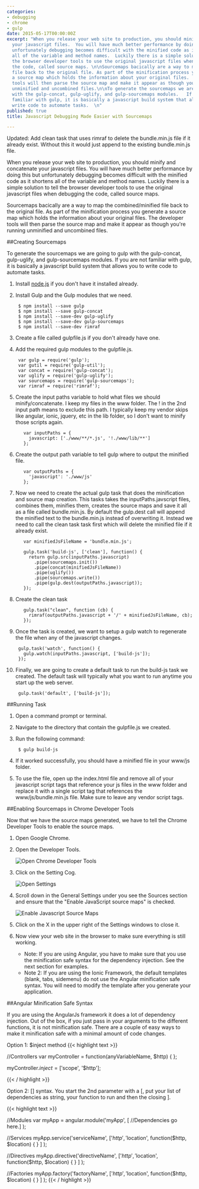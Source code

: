 ```yaml
---
categories:
- debugging
- chrome
- gulp
date: 2015-05-17T00:00:00Z
excerpt: "When you release your web site to production, you should minify and concatenate
  your javascript files.  You will have much better performance by doing this but
  unfortunately debugging becomes difficult with the minified code as it shortens
  all of the variable and method names.  Luckily there is a simple solution to tell
  the browser developer tools to use the original javascript files when debugging
  the code, called source maps. \n\nSourcemaps bacically are a way to map the combined/minified
  file back to the original file. As part of the minification process you generate
  a source map which holds the information about your original files.  The developer
  tools will then parse the source map and make it appear as though you're running
  unminified and uncombined files.\n\nTo generate the sourcemaps we are going to gulp
  with the gulp-concat, gulp-uglify, and gulp-sourcemaps modules.   If you are not
  familiar with gulp, it is basically a javascript build system that allows you to
  write code to automate tasks.  \n"
published: true
title: Javascript Debugging Made Easier with Sourcemaps

---
```


Updated: Add clean task that uses rimraf to delete the bundle.min.js file if it already exist.  Without this it would just append to the existing bundle.min.js file.

When you release your web site to production, you should minify and concatenate your javascript files.  You will have much better performance by doing this but unfortunately debugging becomes difficult with the minified code as it shortens all of the variable and method names.  Luckily there is a simple solution to tell the browser developer tools to use the original javascript files when debugging the code, called source maps.

Sourcemaps bacically are a way to map the combined/minified file back to the original file. As part of the minification process you generate a source map which holds the information about your original files.  The developer tools will then parse the source map and make it appear as though you're running unminified and uncombined files.

##Creating Sourcemaps

To generate the sourcemaps we are going to gulp with the gulp-concat, gulp-uglify, and gulp-sourcemaps modules.   If you are not familiar with gulp, it is basically a javascript build system that allows you to write code to automate tasks.

1. Install [node.js](http://nodejs.org) if you don't have it installed already.
1. Install Gulp and the Gulp modules that we need.

        $ npm install --save gulp
        $ npm install --save gulp-concat
        $ npm install --save-dev gulp-uglify
        $ npm install --save-dev gulp-sourcemaps
        $ npm install --save-dev rimraf

1. Create a file called gulpfile.js if you don't already have one.
1. Add the required gulp modules to the gulpfile.js.

        var gulp = require('gulp');
        var gutil = require('gulp-util');
        var concat = require('gulp-concat');
        var uglify = require('gulp-uglify');
        var sourcemaps = require('gulp-sourcemaps');
        var rimraf = require('rimraf');

1. Create the input paths variable to hold what files we should minify/concatenate.  I keep my files in the www folder.  The ! in the 2nd input path means to exclude this path.  I typically keep my vendor skips like angular, ionic, jquery, etc in the lib folder, so I don't want to minify those scripts again.

          var inputPaths = {
            javascript: ['./www/**/*.js', '!./www/lib/**']
          };

1. Create the output path variable to tell gulp where to output the minified file.

          var outputPaths = {
            'javascript': './www/js'
          };

1. Now we need to create the actual gulp task that does the minification and source map creation.  This tasks takes  the inputPaths.javscript files, combines them, minifies them, creates the source maps and save it all as a file called bundle.min.js.  By default the gulp.dest call will append the minified text to the bundle.min.js instead of overwriting it.  Instead we need to call the clean task task first which will delete the minified file if it already exist.

          var minifiedJsFileName = 'bundle.min.js';

          gulp.task('build-js', ['clean'], function() {
            return gulp.src(inputPaths.javascript)
              .pipe(sourcemaps.init())
              .pipe(concat(minifiedJsFileName))
              .pipe(uglify())
              .pipe(sourcemaps.write())
              .pipe(gulp.dest(outputPaths.javascript));
          });

1. Create the clean task

          gulp.task("clean", function (cb) {
            rimraf(outputPaths.javascript + '/' + minifiedJsFileName, cb);
          });

1. Once the task is created, we want to setup a gulp watch to regenerate the file when any of the javascript changes.

        gulp.task('watch', function() {
          gulp.watch(inputPaths.javascript, ['build-js']);
        });

1. Finally, we are going to create a default task to run the build-js task we created.  The default task will typically what you want to run anytime you start up the web server.

        gulp.task('default', ['build-js']);

##Running Task

1. Open a command prompt or terminal.
1. Navigate to the directory that contain the gulpfile.js we created.
1. Run the following command:

        $ gulp build-js

1. If it worked successfully, you should have a minified file in your www/js folder.
1. To use the file, open up the index.html file and remove all of your javascript script tags that reference your js files in the www folder and replace it with a single script tag that references the www/js/bundle.min.js file.  Make sure to leave any vendor script tags.

##Enabling Sourcemaps in Chrome Developer Tools

Now that we have the source maps generated, we have to tell the Chrome Developer Tools to enable the source maps.

1. Open Google Chrome.
1. Open the Developer Tools.

    ![Open Chrome Developer Tools](/images/posts/ChromeDevTools/ChromeDevTools-Open.png)

1.  Click on the Setting Cog.

    ![Open Settings](/images/posts/ChromeDevTools/ChromeDevTools-SettingsCog.png)

1. Scroll down in the General Settings under you see the Sources section and ensure that the "Enable JavaScript source maps" is checked.

    ![Enable Javascript Source Maps](/images/posts/ChromeDevTools/ChromeDevTools-JavascriptSourcemapsEnabled.png)

1. Click on the X in the upper right of the Settings windows to close it.
1. Now view your web site in the browser to make sure everything is still working.
    * Note: If you are using Angular, you have to make sure that you use the minification safe syntax for the dependency injection.  See the next section for examples.
    * Note 2: If you are using the Ionic Framework, the default templates (blank, tabs, sidemenu) do not use the Angular minification safe syntax.  You will need to modify the template after you generate your application.

##Angular Minification Safe Syntax

If you are using the AngularJs framework it does a lot of dependency injection.  Out of the box, if you just pass in your arguments to the different functions, it is not minification safe.  There are a couple of easy ways to make it minification safe with a minimal amount of code changes.

Option 1: $inject method
{{< highlight text >}}

//Controllers
var myController = function(anyVariableName, $http) {
};

myController.$inject = ['$scope', '$http'];

{{< / highlight >}}

Option 2: &#91;&#93; syntax.  You start the 2nd parameter with a &#91;, put your list of dependencies as string, your function to run and then the closing &#93;.

  {{< highlight text >}}

//Modules
var myApp = angular.module('myApp',
     [ //Dependencies go here.]
);

//Services
myApp.service('serviceName',
   ['$http', '$location',
        function($http, $location) {
        }
   ]
);

//Directives
myApp.directive('directiveName',
    ['$http', '$location',
         function($http, $location)
         {
         }
    ]
);

//Factories
myApp.factory('factoryName',
     ['$http', '$location',
          function($http, $location) {
          }
     ]
);
{{< / highlight >}}
